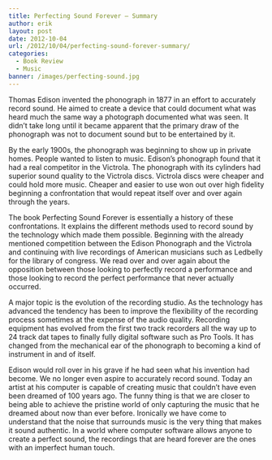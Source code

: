 ```yaml
---
title: Perfecting Sound Forever – Summary
author: erik
layout: post
date: 2012-10-04
url: /2012/10/04/perfecting-sound-forever-summary/
categories:
  - Book Review
  - Music
banner: /images/perfecting-sound.jpg
---
```

Thomas Edison invented the phonograph in 1877 in an effort to accurately record sound. He aimed to create a device that could document what was heard much the same way a photograph documented what was seen. It didn’t take long until it became apparent that the primary draw of the phonograph was not to document sound but to be entertained by it.

By the early 1900s, the phonograph was beginning to show up in private homes. People wanted to listen to music. Edison’s phonograph found that it had a real competitor in the Victrola. The phonograph with its cylinders had superior sound quality to the Victrola discs. Victrola discs were cheaper and could hold more music. Cheaper and easier to use won out over high fidelity beginning a confrontation that would repeat itself over and over again through the years.

The book Perfecting Sound Forever is essentially a history of these confrontations. It explains the different methods used to record sound by the technology which made them possible. Beginning with the already mentioned competition between the Edison Phonograph and the Victrola and continuing with live recordings of American musicians such as Ledbelly for the library of congress. We read over and over again about the opposition between those looking to perfectly record a performance and those looking to record the perfect performance that never actually occurred.

A major topic is the evolution of the recording studio. As the technology has advanced the tendency has been to improve the flexibility of the recording process sometimes at the expense of the audio quality. Recording equipment has evolved from the first two track recorders all the way up to 24 track dat tapes to finally fully digital software such as Pro Tools. It has changed from the mechanical ear of the phonograph to becoming a kind of instrument in and of itself.

Edison would roll over in his grave if he had seen what his invention had become. We no longer even aspire to accurately record sound. Today an artist at his computer is capable of creating music that couldn’t have even been dreamed of 100 years ago. The funny thing is that we are closer to being able to achieve the pristine world of only capturing the music that he dreamed about now than ever before. Ironically we have come to understand that the noise that surrounds music is the very thing that makes it sound authentic. In a world where computer software allows anyone to create a perfect sound, the recordings that are heard forever are the ones with an imperfect human touch.
